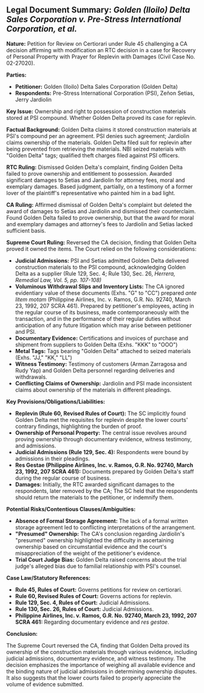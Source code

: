 ## Legal Document Summary: *Golden (Iloilo) Delta Sales Corporation v. Pre-Stress International Corporation, et al.*

**Nature:** Petition for Review on Certiorari under Rule 45 challenging a CA decision affirming with modification an RTC decision in a case for Recovery of Personal Property with Prayer for Replevin with Damages (Civil Case No. 02-27020).

**Parties:**

*   **Petitioner:** Golden (Iloilo) Delta Sales Corporation (Golden Delta)
*   **Respondents:** Pre-Stress International Corporation (PSI), Zeñon Setias, Jerry Jardiolin

**Key Issue:** Ownership and right to possession of construction materials stored at PSI compound. Whether Golden Delta proved its case for replevin.

**Factual Background:** Golden Delta claims it stored construction materials at PSI's compound per an agreement. PSI denies such agreement; Jardiolin claims ownership of the materials. Golden Delta filed suit for replevin after being prevented from retrieving the materials. NBI seized materials with "Golden Delta" tags; qualified theft charges filed against PSI officers.

**RTC Ruling:** Dismissed Golden Delta's complaint, finding Golden Delta failed to prove ownership and entitlement to possession. Awarded significant damages to Setias and Jardiolin for attorney fees, moral and exemplary damages. Based judgment, partially, on a testimony of a former lover of the plaintiff's representative who painted him in a bad light. 

**CA Ruling:** Affirmed dismissal of Golden Delta's complaint but deleted the award of damages to Setias and Jardiolin and dismissed their counterclaim.  Found Golden Delta failed to prove ownership, but that the award for moral and exemplary damages and attorney's fees to Jardiolin and Setias lacked sufficient basis.

**Supreme Court Ruling:** Reversed the CA decision, finding that Golden Delta proved it owned the items. The Court relied on the following considerations:

*   **Judicial Admissions:** PSI and Setias admitted Golden Delta delivered construction materials to the PSI compound, acknowledging Golden Delta as a supplier (Rule 129, Sec. 4; Rule 130, Sec. 26, *Herrera, Remedial Law, Vol. 5, pp. 107-108)*
*   **Voluminous Withdrawal Slips and Inventory Lists:** The CA ignored evidentiary value of these documents (Exhs. "G" to "CC") prepared *ante litem motam* (Philippine Airlines, Inc. v. Ramos, G.R. No. 92740, March 23, 1992, 207 SCRA 461). Prepared by petitioner's employees, acting in the regular course of its business, made contemporaneously with the transaction, and in the performance of their regular duties without anticipation of any future litigation which may arise between petitioner and PSI.
*   **Documentary Evidence:** Certifications and invoices of purchase and shipment from suppliers to Golden Delta (Exhs. "KKK" to "OOO")
*   **Metal Tags:** Tags bearing "Golden Delta" attached to seized materials (Exhs. "JJ," "KK," "LL")
*   **Witness Testimony:** Testimony of customers (Arman Zarragosa and Rudy Yap) and Golden Delta personnel regarding deliveries and withdrawals.
*   **Conflicting Claims of Ownership:** Jardiolin and PSI made inconsistent claims about ownership of the materials in different pleadings.

**Key Provisions/Obligations/Liabilities:**

*   **Replevin (Rule 60, Revised Rules of Court):**  The SC implicitly found Golden Delta met the requisites for replevin despite the lower courts' contrary findings, highlighting the burden of proof.
*   **Ownership of Personal Property:**  The central issue revolves around proving ownership through documentary evidence, witness testimony, and admissions.
*   **Judicial Admissions (Rule 129, Sec. 4):**  Respondents were bound by admissions in their pleadings.
*   **Res Gestae (Philippine Airlines, Inc. v. Ramos, G.R. No. 92740, March 23, 1992, 207 SCRA 461):** Documents prepared by Golden Delta's staff during the regular course of business.
*   **Damages:** Initially, the RTC awarded significant damages to the respondents, later removed by the CA; The SC held that the respondents should return the materials to the petitioner, or indemnify them.

**Potential Risks/Contentious Clauses/Ambiguities:**

*   **Absence of Formal Storage Agreement:** The lack of a formal written storage agreement led to conflicting interpretations of the arrangement.
*   **"Presumed" Ownership:** The CA's conclusion regarding Jardiolin's "presumed" ownership highlighted the difficulty in ascertaining ownership based on circumstantial evidence and the court's misappreciation of the weight of the petitioner's evidence.
*   **Trial Court Judge Bias:** Golden Delta raised concerns about the trial judge's alleged bias due to familial relationship with PSI's counsel.

**Case Law/Statutory References:**

*   **Rule 45, Rules of Court:** Governs petitions for review on certiorari.
*   **Rule 60, Revised Rules of Court:** Governs actions for replevin.
*   **Rule 129, Sec. 4, Rules of Court:** Judicial Admissions.
*   **Rule 130, Sec. 26, Rules of Court:** Judicial Admissions.
*   **Philippine Airlines, Inc. v. Ramos, G.R. No. 92740, March 23, 1992, 207 SCRA 461:**  Regarding documentary evidence and *res gestae*.

**Conclusion:**

The Supreme Court reversed the CA, finding that Golden Delta proved its ownership of the construction materials through various evidence, including judicial admissions, documentary evidence, and witness testimony. The decision emphasizes the importance of weighing all available evidence and the binding nature of judicial admissions in determining ownership disputes. It also suggests that the lower courts failed to properly appreciate the volume of evidence submitted.

